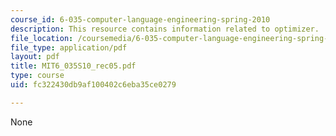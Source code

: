 ```yaml
---
course_id: 6-035-computer-language-engineering-spring-2010
description: This resource contains information related to optimizer.
file_location: /coursemedia/6-035-computer-language-engineering-spring-2010/fc322430db9af100402c6eba35ce0279_MIT6_035S10_rec05.pdf
file_type: application/pdf
layout: pdf
title: MIT6_035S10_rec05.pdf
type: course
uid: fc322430db9af100402c6eba35ce0279

---
```

None